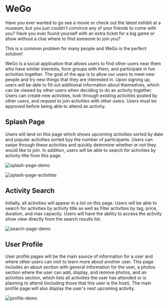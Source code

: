 # WeGo

Have you ever wanted to go see a movie or check out the latest exhibit at a museum, but you just couldn’t convince any of your friends to come with you? Have you ever found yourself with an extra ticket for a big game or show without a clue where to find someone to join you?

This is a common problem for many people and WeGo is the perfect solution!

WeGo is a social application that allows users to find other users near them who have similar interests, form groups with them, and participate in fun activities together. The goal of the app is to allow our users to meet new people and try new things that they are interested in. Upon signing up, users will be able to fill out additional information about themselves, which can be viewed by other users when deciding to do an activity together. Users can create new activities, look through existing activities posted by other users, and request to join activities with other users. Users must be approved before being able to attend an activity.

## Splash Page

Users will land on this page which shows upcoming activities sorted by date and popular activities sorted byy the number of participants. Users can swipe through these activities and quickly determine whether or not they would like to join. In addition, users will be able to search for activities by activity title from this page. 

![splash-page-demo](https://user-images.githubusercontent.com/65872033/168845195-2c698c73-cb0c-4ef6-8bfe-9e576feb5c7c.gif)

![splash-page-activities](https://user-images.githubusercontent.com/65872033/168845222-f6544dc6-e3c8-45a8-9335-b8ef9adda9ed.gif)

## Activity Search

Initially, all activities will appear in a list on this page. Users will be able to search for activities by activity title as well as filter activities by tag, price, duration, and max capacity. Users will have the ability to access the activity show view directly from the search results list.

![search-page-demo](https://user-images.githubusercontent.com/65872033/168846050-e7ca10bb-6424-4f72-a4fc-96b161888b9d.gif)

## User Profile

User profile pages will be the main source of information for a user and where other users can visit to learn more about another user. This page includes an about section with general information for the user, a photos section where the user can add, display, and remove photos, and an activities section, which lists all activities the user has attended or is planning to attend (including those that this user is the host). The main profile page will also display the user's next upcoming activity.

![profile-demo](https://user-images.githubusercontent.com/65872033/168846675-ab81988f-ce22-44b2-9c59-9bf3287045fc.gif)

